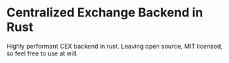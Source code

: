 # Centralized Exchange Backend in Rust

Highly performant CEX backend in rust. Leaving open source, MIT licensed, so feel free to use at will.
